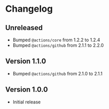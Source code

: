 # Changelog

## Unreleased

- Bumped `@actions/core` from 1.2.2 to 1.2.4
- Bumped `@actions/github` from 2.1.1 to 2.2.0

## Version 1.1.0

- Bumped `@actions/github` from 2.1.0 to 2.1.1

## Version 1.0.0

- Initial release

